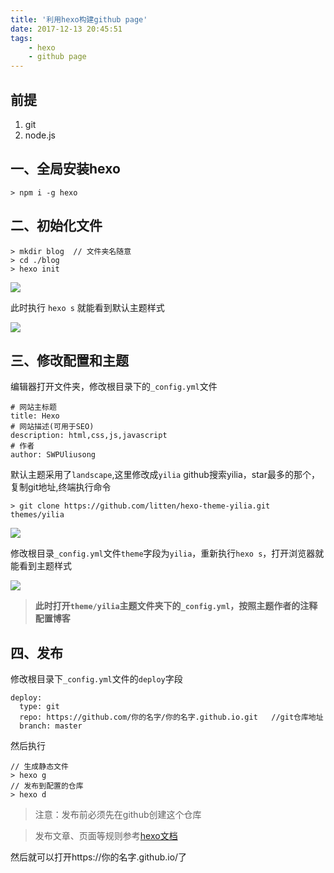 ```yaml
---
title: '利用hexo构建github page'
date: 2017-12-13 20:45:51
tags: 
    - hexo
    - github page
---
```


## 前提
1. git
2. node.js

## 一、全局安装hexo
```
> npm i -g hexo
```
## 二、初始化文件
```
> mkdir blog  // 文件夹名随意
> cd ./blog
> hexo init
```
![](https://ws1.sinaimg.cn/large/005tsFX0gy1fmfiiy7pmtj30ux0k8h7h.jpg)

此时执行 `hexo s` 就能看到默认主题样式

![](https://ws1.sinaimg.cn/large/005tsFX0gy1fmfio4i0nyj311q0j647p.jpg)

## 三、修改配置和主题
编辑器打开文件夹，修改根目录下的`_config.yml`文件
```
# 网站主标题
title: Hexo
# 网站描述(可用于SEO)
description: html,css,js,javascript
# 作者
author: SWPUliusong
```
默认主题采用了`landscape`,这里修改成`yilia`
github搜索yilia，star最多的那个，复制git地址,终端执行命令
```
> git clone https://github.com/litten/hexo-theme-yilia.git themes/yilia
```
![](https://ws1.sinaimg.cn/large/005tsFX0gy1fmfjn1stn1j311y0kgn0o.jpg)

修改根目录`_config.yml`文件`theme`字段为`yilia`，重新执行`hexo s`，打开浏览器就能看到主题样式

![](https://ws1.sinaimg.cn/large/005tsFX0gy1fmfjsf72cgj311v0jeabh.jpg)

> **此时打开`theme/yilia`主题文件夹下的`_config.yml`，按照主题作者的注释配置博客**

## 四、发布
修改根目录下`_config.yml`文件的`deploy`字段
```
deploy:
  type: git
  repo: https://github.com/你的名字/你的名字.github.io.git   //git仓库地址
  branch: master
```
然后执行
```
// 生成静态文件
> hexo g
// 发布到配置的仓库
> hexo d
```
> 注意：发布前必须先在github创建这个仓库

> 发布文章、页面等规则参考[hexo文档](https://hexo.io/zh-cn/docs/)

然后就可以打开https://你的名字.github.io/了